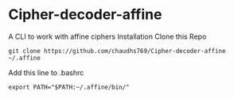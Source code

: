 # Cipher-decoder-affine
A CLI to work with affine ciphers
Installation
Clone this Repo 

```git
git clone https://github.com/chaudhs769/Cipher-decoder-affine ~/.affine
```
Add this line to .bashrc
```
export PATH="$PATH:~/.affine/bin/"
